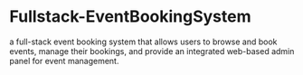 # Fullstack-EventBookingSystem
a full-stack event booking system that allows users to browse and book events, manage their bookings, and provide an integrated web-based admin panel for event management.
